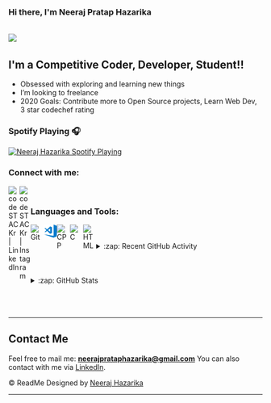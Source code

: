 ### Hi there, I'm Neeraj Pratap Hazarika 
<br />

<img src="https://50-best.com/wp-content/uploads/2018/12/suit_and_tie.jpg">

## I'm a Competitive Coder, Developer, Student!!

-  Obsessed with exploring and learning new things
-  I’m looking to freelance
-  2020 Goals: Contribute more to Open Source projects, Learn Web Dev, 3 star codechef rating

### Spotify Playing 🎧

[<img src="https://now-playing-codeSTACKr.vercel.app/api/spotify-playing" alt="Neeraj Hazarika Spotify Playing" width="350" />](https://open.spotify.com/user/31imrr2t6aoh26jhbxph4ya43nvi)

### Connect with me:

[<img align="left" alt="codeSTACKr | LinkedIn" width="22px" src="https://cdn.jsdelivr.net/npm/simple-icons@v3/icons/linkedin.svg" />][linkedin]
[<img align="left" alt="codeSTACKr | Instagram" width="22px" src="https://cdn.jsdelivr.net/npm/simple-icons@v3/icons/instagram.svg" />][instagram]

<br />

### Languages and Tools:

<img align="left" alt="Git" width="26px" src="https://img-0.journaldunet.com/3UIcNSjWcq-tBa0f4GZFguwrmDM=/1280x/smart/d14dfaf85798491f8a14d8a20be4c357/ccmcms-jdn/11458235.jpg" />
<img align="left" alt="Visual Studio Code" width="26px" src="https://raw.githubusercontent.com/github/explore/80688e429a7d4ef2fca1e82350fe8e3517d3494d/topics/visual-studio-code/visual-studio-code.png" />
<img align="left" alt="CPP" width="26px" src="https://images.vexels.com/media/users/3/166253/isolated/preview/14bc03b7b1c2c4e2656fd4c0a981cbbc-cpp-programming-language-icon-by-vexels.png" />
<img align="left" alt="C" width="26px" src="https://www.kindpng.com/picc/m/355-3559027_c-programming-language-logo-clipart-png-download-c.png" />
<img align="left" alt="HTML" width="26px" src="https://upload.wikimedia.org/wikipedia/commons/thumb/6/61/HTML5_logo_and_wordmark.svg/1200px-HTML5_logo_and_wordmark.svg.png" />

<br />
<br />

<details>
  <summary>:zap: Recent GitHub Activity</summary>
  
<!--START_SECTION:activity-->
<img align="left" alt="Neeraj's GitHub Stats" src="https://github-readme-stats.codestackr.vercel.app/api?username=NeerajHazarika&show_icons=true&hide_border=true" />
<!--END_SECTION:activity-->
</details>
<br />
<br />
<br />
<details>
  <summary>:zap: GitHub Stats</summary>

  <img align="left" alt="Neeraj's GitHub Stats" src="https://github-readme-stats.vercel.app/api/top-langs/?username=NeerajHazarika&layout=compact&theme=material-palenight" />

</details>

<br />
<br />
<br />

---
## Contact Me 
Feel free to mail me: **neerajprataphazarika@gmail.com**
You can also contact with me via [LinkedIn](https://www.linkedin.com/in/neeraj-pratap-hazarika-8800301b8/).

:copyright: ReadMe Designed by [Neeraj Hazarika](https://www.instagram.com/neerajhazarika_/)

---

[instagram]: https://www.instagram.com/neerajhazarika_/
[linkedin]: https://www.linkedin.com/in/neeraj-pratap-hazarika-8800301b8/
